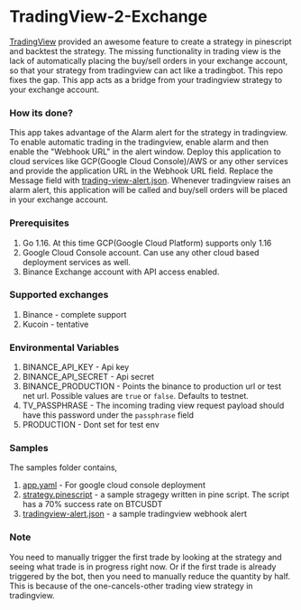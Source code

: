 # TradingView-2-Exchange
[TradingView](https://www.tradingview.com) provided an awesome feature to create a strategy in pinescript and backtest the strategy. The missing functionality in trading view is the lack of automatically placing the buy/sell orders in your exchange account, so that your strategy from tradingview can act like a tradingbot. This repo fixes the gap. This app acts as a bridge from your tradingview strategy to your exchange account.

### How its done?
This app takes advantage of the Alarm alert for the strategy in tradingview. To enable automatic trading in the tradingview, enable alarm and then enable the "Webhook URL" in the alert window. Deploy this application to cloud services like GCP(Google Cloud Console)/AWS or any other services and provide the application URL in the Webhook URL field. Replace the Message field with [trading-view-alert.json](sample/trading-view-alert.json). Whenever tradingview raises an alarm alert, this application will be called and buy/sell orders will be placed in your exchange account.

### Prerequisites
1. Go 1.16.
At this time GCP(Google Cloud Platform) supports only 1.16
2. Google Cloud Console account. Can use any other cloud based deployment services as well.
3. Binance Exchange account with API access enabled.

### Supported exchanges
1. Binance - complete support
2. Kucoin - tentative

### Environmental Variables
1. BINANCE_API_KEY - Api key
2. BINANCE_API_SECRET - Api secret
3. BINANCE_PRODUCTION - Points the binance to production url or test net url. Possible values are `true` or `false`. Defaults to testnet.
4. TV_PASSPHRASE - The incoming trading view request payload should have this password under the `passphrase` field
5. PRODUCTION - Dont set for test env

### Samples
The samples folder contains,
1. [app.yaml](sample/app.yaml) - For google cloud console deployment
2. [strategy.pinescript](strategy.pinescript) - a sample stragegy written in pine script. The script has a 70% success rate on BTCUSDT
3. [tradingview-alert.json](tradingview-alert.json) -  a sample tradingview webhook alert


### Note
You need to manually trigger the first trade by looking at the strategy and seeing what trade is in progress right now. Or if the first trade is already triggered by the bot, then you need to manually reduce the quantity by half. This is because of the one-cancels-other trading view strategy in tradingview.
